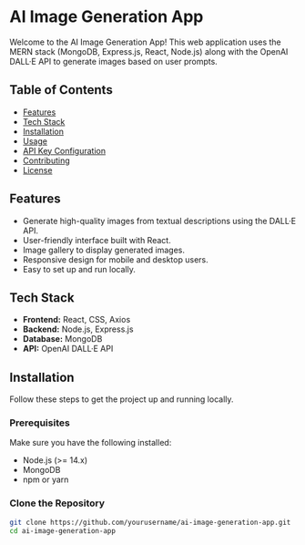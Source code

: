 
# AI Image Generation App

Welcome to the AI Image Generation App! This web application uses the MERN stack (MongoDB, Express.js, React, Node.js) along with the OpenAI DALL·E API to generate images based on user prompts.

## Table of Contents

- [Features](#features)
- [Tech Stack](#tech-stack)
- [Installation](#installation)
- [Usage](#usage)
- [API Key Configuration](#api-key-configuration)
- [Contributing](#contributing)
- [License](#license)

## Features

- Generate high-quality images from textual descriptions using the DALL·E API.
- User-friendly interface built with React.
- Image gallery to display generated images.
- Responsive design for mobile and desktop users.
- Easy to set up and run locally.

## Tech Stack

- **Frontend:** React, CSS, Axios
- **Backend:** Node.js, Express.js
- **Database:** MongoDB
- **API:** OpenAI DALL·E API

## Installation

Follow these steps to get the project up and running locally.

### Prerequisites

Make sure you have the following installed:

- Node.js (>= 14.x)
- MongoDB
- npm or yarn

### Clone the Repository

```bash
git clone https://github.com/yourusername/ai-image-generation-app.git
cd ai-image-generation-app

